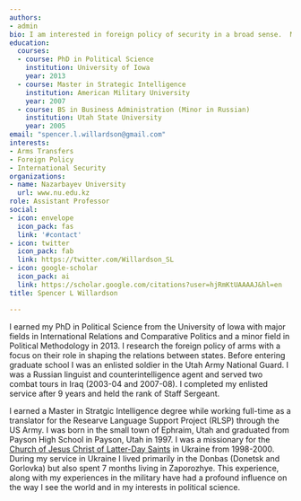 ```yaml
---
authors:
- admin
bio: I am interested in foreign policy of security in a broad sense.  My primary research area is in the transfer of major conventional weapons.
education:
  courses:
  - course: PhD in Political Science
    institution: University of Iowa
    year: 2013
  - course: Master in Strategic Intelligence
    institution: American Military University
    year: 2007
  - course: BS in Business Administration (Minor in Russian)
    institution: Utah State University
    year: 2005
email: "spencer.l.willardson@gmail.com"
interests:
- Arms Transfers
- Foreign Policy
- International Security
organizations:
- name: Nazarbayev University
  url: www.nu.edu.kz
role: Assistant Professor
social:
- icon: envelope
  icon_pack: fas
  link: '#contact'
- icon: twitter
  icon_pack: fab
  link: https://twitter.com/Willardson_SL
- icon: google-scholar
  icon_pack: ai
  link: https://scholar.google.com/citations?user=hjRmKtUAAAAJ&hl=en
title: Spencer L Willardson

---
```


I earned my PhD in Political Science from the University of Iowa with major fields in International Relations and Comparative Politics and a minor field in Political Methodology in 2013. I research the foreign policy of arms with a focus on their role in shaping the relations between states. Before entering graduate school I was an enlisted soldier in the Utah Army National Guard. I was a Russian linguist and counterintelligence agent and served two combat tours in Iraq (2003-04 and 2007-08). I completed my enlisted service after 9 years and held the rank of Staff Sergeant.

I earned a Master in Stratgic Intelligence degree while working full-time as a translator for the Researve Language Support Project (RLSP) through the US Army. I was born in the small town of Ephraim, Utah and graduated from Payson High School in Payson, Utah in 1997. I was a missionary for the [Church of Jesus Christ of Latter-Day Saints](https://www.churchofjesuschrist.org/?lang=eng) in Ukraine from 1998-2000. During my service in Ukraine I lived primarily in the Donbas (Donetsk and Gorlovka) but also spent 7 months living in Zaporozhye. This experience, along with my experiences in the military have had a profound influence on the way I see the world and in my interests in political science.
